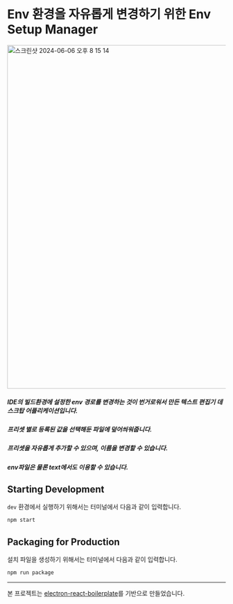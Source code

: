 # Env 환경을 자유롭게 변경하기 위한 Env Setup Manager
<img width="790" alt="스크린샷 2024-06-06 오후 8 15 14" src="https://github.com/te-ing/env-setup/assets/76410985/21813156-b8b9-41b3-b838-282e951046e6">

<br />


##### IDE의 빌드환경에 설정한 env 경로를 변경하는 것이 번거로워서 만든 텍스트 편집기 데스크탑 어플리케이션입니다.
##### 프리셋 별로 등록된 값을 선택해둔 파일에 덮어씌워줍니다.
##### 프리셋을 자유롭게 추가할 수 있으며, 이름을 변경할 수 있습니다.
##### env파일은 물론 text에서도 이용할 수 있습니다.


## Starting Development

`dev` 환경에서 실행하기 위해서는 터미널에서 다음과 같이 입력합니다.

```bash
npm start
```

## Packaging for Production

설치 파일을 생성하기 위해서는 터미널에서 다음과 같이 입력합니다.

```bash
npm run package
```

---

본 프로젝트는 [electron-react-boilerplate](https://electron-react-boilerplate.js.org/)를 기반으로 만들었습니다.
